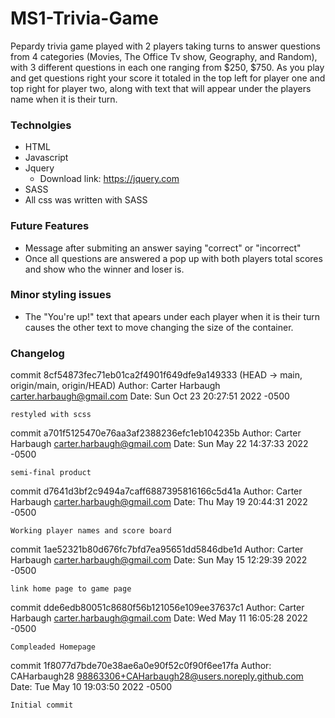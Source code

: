 # MS1-Trivia-Game
Pepardy trivia game played with 2 players taking turns to answer questions from 4 categories (Movies, The Office Tv show, Geography, and Random), with 3 different questions in each one ranging from $250, $750. As you play and get questions right your score it totaled in the top left for player one and top right for player two, along with text that will appear under the players name when it is their turn.

### Technolgies
- HTML
- Javascript
- Jquery
  - Download link: https://jquery.com
 - SASS
  - All css was written with SASS

### Future Features
- Message after submiting an answer saying "correct" or "incorrect"
- Once all questions are answered a pop up with both players total scores and show who the winner and loser is.

### Minor styling issues
- The "You're up!" text that apears under each player when it is their turn causes the other text to move changing the size of the container.


### Changelog
commit 8cf54873fec71eb01ca2f4901f649dfe9a149333 (HEAD -> main, origin/main, origin/HEAD)
Author: Carter Harbaugh <carter.harbaugh@gmail.com>
Date:   Sun Oct 23 20:27:51 2022 -0500

    restyled with scss

commit a701f5125470e76aa3af2388236efc1eb104235b
Author: Carter Harbaugh <carter.harbaugh@gmail.com>
Date:   Sun May 22 14:37:33 2022 -0500

    semi-final product

commit d7641d3bf2c9494a7caff6887395816166c5d41a
Author: Carter Harbaugh <carter.harbaugh@gmail.com>
Date:   Thu May 19 20:44:31 2022 -0500

    Working player names and score board

commit 1ae52321b80d676fc7bfd7ea95651dd5846dbe1d
Author: Carter Harbaugh <carter.harbaugh@gmail.com>
Date:   Sun May 15 12:29:39 2022 -0500

    link home page to game page

commit dde6edb80051c8680f56b121056e109ee37637c1
Author: Carter Harbaugh <carter.harbaugh@gmail.com>
Date:   Wed May 11 16:05:28 2022 -0500

    Compleaded Homepage

commit 1f8077d7bde70e38ae6a0e90f52c0f90f6ee17fa
Author: CAHarbaugh28 <98863306+CAHarbaugh28@users.noreply.github.com>
Date:   Tue May 10 19:03:50 2022 -0500

    Initial commit

